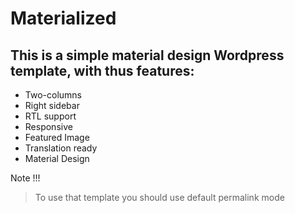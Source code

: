 # Materialized
## This is a simple material design Wordpress template, with thus features:
* Two-columns
* Right sidebar
* RTL support
* Responsive
* Featured Image
* Translation ready
* Material Design

Note !!!
> To use that template you should use default permalink mode
